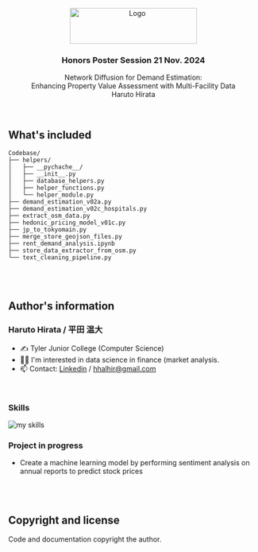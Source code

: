 <p align="center">
  <a href="https://example.com/">
    <img src="https://www.tjc.edu/download/downloads/id/44/institutional_logo.jpg" alt="Logo" width=256 height=72>
  </a>

  <h3 align="center">Honors Poster Session 21 Nov. 2024</h3>

  <p align="center">
    Network Diffusion for Demand Estimation:
    <br>
    Enhancing Property Value Assessment with Multi-Facility Data
    <br>
    <a>Haruto Hirata</a>
  </p>
</p>

<br>

## What's included

```text
Codebase/
├── helpers/
│   ├── __pychache__/
│   ├── __init__.py
│   ├── database_helpers.py
│   ├── helper_functions.py
│   └── helper_module.py
├── demand_estimation_v02a.py
├── demand_estimation_v02c_hospitals.py
├── extract_osm_data.py
├── hedonic_pricing_model_v01c.py
├── jp_to_tokyomain.py
├── merge_store_geojson_files.py
├── rent_demand_analysis.ipynb
├── store_data_extractor_from_osm.py
└── text_cleaning_pipeline.py
```
<br>
<br>

## Author's information

<!-- 2. プロフィールや連絡先を変更 -->
### Haruto Hirata / 平田 温大
- ✍ Tyler Junior College (Computer Science)
- 🧑‍💻 I'm interested in data science in finance (market analysis.
- 📫 Contact: [Linkedin](https://www.linkedin.com/in/harutohirata12) / hhalhir@gmail.com
<br>



<!-- 3. 好きな技術スタックに変更 -->
<!-- ライトモート：theme=light, ダークモート：theme=dark -->
<!-- アイコンの選択肢一覧：https://arc.net/l/quote/zizyykfh -->
### Skills
<img alt="my skills" src="https://skillicons.dev/icons?theme=dark&perline=7&i=python,r,html,css,js,docker,nodejs" />
<br>


<!-- 4. GitHub usernameを変更, 2箇所 -->
<!-- ライトモート：theme=light, ダークモート：theme=vue-dark  -->
### Project in progress
- Create a machine learning model by performing sentiment analysis on annual reports to predict stock prices
<br>
<br>



## Copyright and license
Code and documentation copyright the author.
